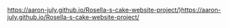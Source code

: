 https://aaron-july.github.io/Rosella-s-cake-website-project/)https://aaron-july.github.io/Rosella-s-cake-website-project/
